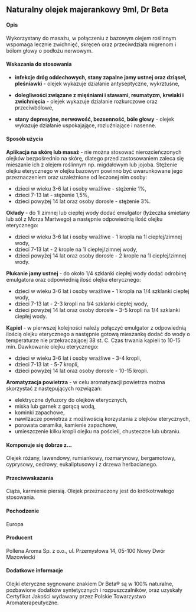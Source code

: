 ##  Naturalny olejek majerankowy 9ml, Dr Beta

#### Opis 

Wykorzystany do masażu, w połączeniu z bazowym olejem roślinnym wspomaga lecznie zwichnięć, skręceń oraz przeciwdziała migrenom i bólom głowy o podłożu nerwowym. 

#### Wskazania do stosowania

- **infekcje dróg oddechowych, stany zapalne jamy ustnej oraz dziąseł, pleśniawki** - olejek wykazuje działanie antyseptyczne, wykrztuśne,

- **dolegliwości związane z mięśniami i stawami, reumatyzm, krwiaki i zwichnięcia** - olejek wykazuje działanie rozkurczowe oraz przeciwbólowe,

- **stany depresyjne, nerwowość, bezsenność, bóle głowy** - olejek wykazuje działanie uspokajające, rozluźniające i nasenne.

#### Sposób użycia  

**Aplikacja na skórę lub masaż** - nie można stosować nierozcieńczonych olejków bezpośrednio na skórę, dlatego przed zastosowaniem zaleca się mieszanie ich z olejem roślinnym np. migdałowym lub jojoba. Stężenie olejku eterycznego w olejku bazowym powinno być uwarunkowane jego przeznaczeniem oraz uzależnione od leczonej nim osoby:
- dzieci w wieku 3-6 lat i osoby wrażliwe - stężenie 1%,
- dzieci 7-13 lat - stężenie 1,5%,
- dzieci powyżej 14 lat oraz osoby dorosłe - stężenie 3%. 

**Okłady** - do 1l zimnej lub ciepłej wody dodać emulgator (łyżeczka śmietany lub sól z Morza Martwego) a następnie odpowiednią ilość olejku eterycznego:
- dzieci w wieku 3-6 lat i osoby wrażliwe - 1 kropla na 1l ciepłej/zimnej wody,
- dzieci 7-13 lat - 2 krople na 1l ciepłej/zimnej wody,
- dzieci powyżej 14 lat oraz osoby dorosłe - 2 krople na 1l ciepłej/zimnej wody.
  
**Płukanie jamy ustnej** - do około 1/4 szklanki ciepłej wody dodać odrobinę emulgatora oraz odpowiednią ilość olejku eterycznego:
- dzieci w wieku 3-6 lat i osoby wrażliwe - 1 kropla na 1/4 szklanki ciepłej wody,
- dzieci 7-13 lat - 2-3 kropli na 1/4 szklanki ciepłej wody,
- dzieci powyżej 14 lat oraz osoby dorosłe - 3-5 kropli na 1/4 szklanki ciepłej wody. 

**Kąpiel** - w pierwszej kolejności należy połączyć emulgator z odpowiednią ilością olejku eterycznego a następnie gotową mieszankę dodać do wody o temperaturze nie przekraczającej 38 st. C. Czas trwania kąpieli to 10-15 min. Dawkowanie olejku eterycznego:
- dzieci w wieku 3-6 lat i osoby wrażliwe - 3-4 kropli,
- dzieci 7-13 lat - 5-7 kropli,
- dzieci powyżej 14 lat oraz osoby dorosłe - 10-15 kropli.

**Aromatyzacja powietrza** - w celu aromatyzacji powietrza można skorzystać z następujących rozwiązań:  

- elektryczne dyfuzory do olejków eterycznych,  
- miska lub garnek z gorącą wodą,
- kominki zapachowe,  
- nawilżacze powietrza z możliwością korzystania z olejków eterycznych,  
- porowata ceramika, kamienie zapachowe,   
- umieszczenie kilku kropli olejku na pościeli, chusteczce lub ubraniu.

#### Komponuje się dobrze z…

Olejek różany, lawendowy, rumiankowy, rozmarynowy, bergamotowy, cyprysowy, cedrowy, eukaliptusowy i z drzewa herbacianego.

#### Przeciwwskazania  

Ciąża, karmienie piersią. Olejek przeznaczony jest do krótkotrwałego stosowania. 

#### Pochodzenie

Europa

#### Producent  

Pollena Aroma Sp. z o.o., ul. Przemysłowa 14, 05-100 Nowy Dwór Mazowiecki

#### Dodatkowe informacje  

Olejki eteryczne sygnowane znakiem Dr Beta® są w 100% naturalne, pozbawione dodatków syntetycznych i rozpuszczalników, oraz uzyskały Certyfikat Jakości wydawany przez Polskie Towarzystwo Aromaterapeutyczne.